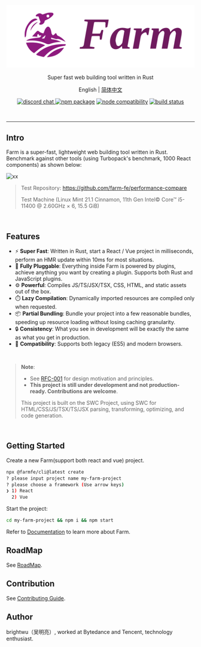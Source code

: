 <div align="center">
  <a href="https://github.com/farm-fe/farm">
  <img src="./assets/logo.png" width="550" />
  </a>
  <p>Super fast web building tool written in Rust</p>
  <p>
    <span>English</span> |
    <a href="https://github.com/farm-fe/farm/blob/main/README.zh-CN.md">简体中文</a>  
  </p>
  <p align="center">
    <a href="https://discord.gg/mDErq9aFnF">
      <img src="https://img.shields.io/badge/chat-discord-blueviolet?style=flat&logo=discord" alt="discord chat" />
    </a>
    <a href="https://npmjs.com/package/@farmfe/core"><img src="https://img.shields.io/npm/v/@farmfe/core.svg" alt="npm package"></a>
    <a href="https://nodejs.org/en/about/releases/"><img src="https://img.shields.io/node/v/@farmfe/core.svg" alt="node compatibility"></a>
    <a href="https://github.com/farm-fe/farm/actions/workflows/rust-test.yaml"><img src="https://github.com/farm-fe/farm/actions/workflows/rust-test.yaml/badge.svg" alt="build status"></a>
  </p>
  <br/>
</div>

---

## Intro

Farm is a super-fast, lightweight web building tool written in Rust. Benchmark against other tools (using Turbopack's benchmark, 1000 React components) as shown below:

![xx](./assets/benchmark.png)

> Test Repository: https://github.com/farm-fe/performance-compare
>
> Test Machine (Linux Mint 21.1 Cinnamon, 11th Gen Intel© Core™ i5-11400 @ 2.60GHz × 6, 15.5 GiB)

<br />

## Features

- ⚡ **Super Fast**: Written in Rust, start a React / Vue project in milliseconds, perform an HMR update within 10ms for most situations.
- 🧰 **Fully Pluggable**: Everything inside Farm is powered by plugins, achieve anything you want by creating a plugin. Supports both Rust and JavaScript plugins.
- ⚙️ **Powerful**: Compiles JS/TS/JSX/TSX, CSS, HTML, and static assets out of the box.
- ⏱️ **Lazy Compilation**: Dynamically imported resources are compiled only when requested.
- 📦 **Partial Bundling**: Bundle your project into a few reasonable bundles, speeding up resource loading without losing caching granularity.
- 🔒 **Consistency**: What you see in development will be exactly the same as what you get in production.
- 🌳 **Compatibility**: Supports both legacy (ES5) and modern browsers.

<br/>

> **Note**:
>
> - See [RFC-001](https://github.com/farm-fe/rfcs/blob/main/rfcs/001-core-architecture/rfc.md#motivation) for design motivation and principles.
> - **This project is still under development and not production-ready. Contributions are welcome**.
>
> This project is built on the SWC Project, using SWC for HTML/CSS/JS/TSX/TS/JSX parsing, transforming, optimizing, and code generation.

<br/>

## Getting Started

Create a new Farm(support both react and vue) project.

```sh
npx @farmfe/cli@latest create
? please input project name my-farm-project
? please choose a framework (Use arrow keys)
❯ 1) React 
  2) Vue
```

Start the project:

```sh
cd my-farm-project && npm i && npm start
```

Refer to [Documentation](https://farm-fe.github.io) to learn more about Farm.

## RoadMap

See [RoadMap](https://github.com/farm-fe/farm/blob/main/ROADMAP.md).


## Contribution

See [Contributing Guide](https://github.com/farm-fe/farm/blob/main/CONTRIBUTING.md).

## Author

brightwu（吴明亮）, worked at Bytedance and Tencent, technology enthusiast.
